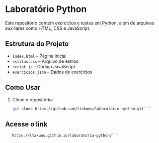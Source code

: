 # Laboratório Python

Este repositório contém exercícios e testes em Python, além de arquivos auxiliares como HTML, CSS e JavaScript.

##  Estrutura do Projeto
- `index.html` – Página inicial
- `estilos.css` – Arquivo de estilos
- `script.js` – Código JavaScript
- `exercicios.json` – Dados de exercícios

##  Como Usar
1. Clone o repositório:
   ```bash
   git clone https://github.com/ltakuno/laboratorio-python.git```
   
## Acesse o link
```bash
   https://ltakuno.github.io/laboratorio-python/```
